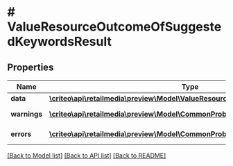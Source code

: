 # # ValueResourceOutcomeOfSuggestedKeywordsResult

## Properties

Name | Type | Description | Notes
------------ | ------------- | ------------- | -------------
**data** | [**\criteo\api\retailmedia\preview\Model\ValueResourceOfSuggestedKeywordsResult**](ValueResourceOfSuggestedKeywordsResult.md) |  | [optional]
**warnings** | [**\criteo\api\retailmedia\preview\Model\CommonProblem[]**](CommonProblem.md) |  | [optional] [readonly]
**errors** | [**\criteo\api\retailmedia\preview\Model\CommonProblem[]**](CommonProblem.md) |  | [optional] [readonly]

[[Back to Model list]](../../README.md#models) [[Back to API list]](../../README.md#endpoints) [[Back to README]](../../README.md)
